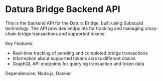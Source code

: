 # Datura Bridge Backend API

This is the backend API for the Datura Bridge, built using Subsquid technology. The API provides endpoints for tracking and managing cross-chain bridge transactions and supported tokens.

Key Features:

- Real-time tracking of pending and completed bridge transactions
- Information about supported tokens across different chains
- GraphQL API endpoints for querying transaction and token data

Dependencies: Node.js, Docker.

